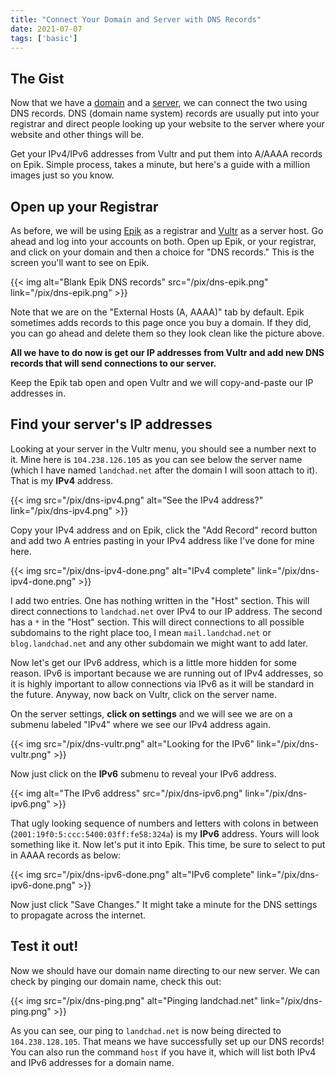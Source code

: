 ```yaml
---
title: "Connect Your Domain and Server with DNS Records"
date: 2021-07-07
tags: ['basic']
---
```

## The Gist

Now that we have a [domain](/basic/domain) and a [server](/basic/server), we
can connect the two using DNS records. DNS (domain name system) records
are usually put into your registrar and direct people looking up your
website to the server where your website and other things will be.

Get your IPv4/IPv6 addresses from Vultr and put them into A/AAAA records
on Epik. Simple process, takes a minute, but here\'s a guide with a
million images just so you know.

## Open up your Registrar

As before, we will be using
[Epik](https://www.epik.com/?affid=we2ro7sa6) as a registrar and
[Vultr](https://www.vultr.com/?ref=8384069-6G) as a server host. Go
ahead and log into your accounts on both. Open up Epik, or your
registrar, and click on your domain and then a choice for \"DNS
records.\" This is the screen you\'ll want to see on Epik.

{{< img alt="Blank Epik DNS records" src="/pix/dns-epik.png" link="/pix/dns-epik.png" >}}

Note that we are on the \"External Hosts (A, AAAA)\" tab by default.
Epik sometimes adds records to this page once you buy a domain. If they
did, you can go ahead and delete them so they look clean like the
picture above.

**All we have to do now is get our IP addresses from Vultr and add new
DNS records that will send connections to our server.**

Keep the Epik tab open and open Vultr and we will copy-and-paste our IP
addresses in.

## Find your server\'s IP addresses

Looking at your server in the Vultr menu, you should see a number next
to it. Mine here is `104.238.126.105` as you can see below the server
name (which I have named `landchad.net` after the domain I will soon
attach to it). That is my **IPv4** address.

{{< img src="/pix/dns-ipv4.png" alt="See the IPv4 address?" link="/pix/dns-ipv4.png" >}}

Copy your IPv4 address and on Epik, click the \"Add Record\" record
button and add two A entries pasting in your IPv4 address like I\'ve
done for mine here.

{{< img src="/pix/dns-ipv4-done.png" alt="IPv4 complete" link="/pix/dns-ipv4-done.png" >}}

I add two entries. One has nothing written in the \"Host\" section. This
will direct connections to `landchad.net` over IPv4 to our IP address.
The second has a `*` in the \"Host\" section. This will direct
connections to all possible subdomains to the right place too, I mean
`mail.landchad.net` or `blog.landchad.net` and any other subdomain we
might want to add later.

Now let\'s get our IPv6 address, which is a little more hidden for some
reason. IPv6 is important because we are running out of IPv4 addresses,
so it is highly important to allow connections via IPv6 as it will be
standard in the future. Anyway, now back on Vultr, click on the server
name.

On the server settings, **click on settings** and we will see we are on
a submenu labeled \"IPv4\" where we see our IPv4 address again.

{{< img src="/pix/dns-vultr.png" alt="Looking for the IPv6" link="/pix/dns-vultr.png" >}}

Now just click on the **IPv6** submenu to reveal your IPv6 address.

{{< img alt="The IPv6 address" src="/pix/dns-ipv6.png" link="/pix/dns-ipv6.png" >}}

That ugly looking sequence of numbers and letters with colons in between
(`2001:19f0:5:ccc:5400:03ff:fe58:324a`) is my **IPv6** address. Yours
will look something like it. Now let\'s put it into Epik. This time, be
sure to select to put in AAAA records as below:

{{< img src="/pix/dns-ipv6-done.png" alt="IPv6 complete" link="/pix/dns-ipv6-done.png" >}}

Now just click \"Save Changes.\" It might take a minute for the DNS
settings to propagate across the internet.

## Test it out!

Now we should have our domain name directing to our new server. We can
check by pinging our domain name, check this out:

{{< img src="/pix/dns-ping.png" alt="Pinging landchad.net" link="/pix/dns-ping.png" >}}

As you can see, our ping to `landchad.net` is now being directed to
`104.238.128.105`. That means we have successfully set up our DNS
records! You can also run the command `host` if you have it, which will
list both IPv4 and IPv6 addresses for a domain name.
